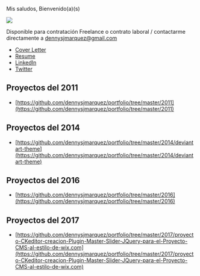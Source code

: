 Mis saludos, Bienvenido(a)(s)

<img src="https://dennysjmarquez.github.io/portfolio/den2foto.jpg"/>


Disponible para contratación Freelance o contrato laboral / contactarme directamente a dennysjmarquez@gmail.com

 * [Cover Letter](https://dennysjmarquez.github.io/portfolio/Cover-Letter.pdf)
 * [Resume](https://dennysjmarquez.github.io/portfolio/Resume.pdf)
 * [LinkedIn](https://www.linkedin.com/in/dennysjmarquez/)
 * [Twitter](https://twitter.com/infocodes)

## Proyectos del 2011
* [https://github.com/dennysjmarquez/portfolio/tree/master/2011](https://github.com/dennysjmarquez/portfolio/tree/master/2011)

## Proyectos del 2014
* [https://github.com/dennysjmarquez/portfolio/tree/master/2014/deviantart-theme](https://github.com/dennysjmarquez/portfolio/tree/master/2014/deviantart-theme)

## Proyectos del 2016
* [https://github.com/dennysjmarquez/portfolio/tree/master/2016](https://github.com/dennysjmarquez/portfolio/tree/master/2016)

## Proyectos del 2017
* [https://github.com/dennysjmarquez/portfolio/tree/master/2017/proyecto-CKeditor-creacion-Plugin-Master-Slider-JQuery-para-el-Proyecto-CMS-al-estilo-de-wix.com](https://github.com/dennysjmarquez/portfolio/tree/master/2017/proyecto-CKeditor-creacion-Plugin-Master-Slider-JQuery-para-el-Proyecto-CMS-al-estilo-de-wix.com)
